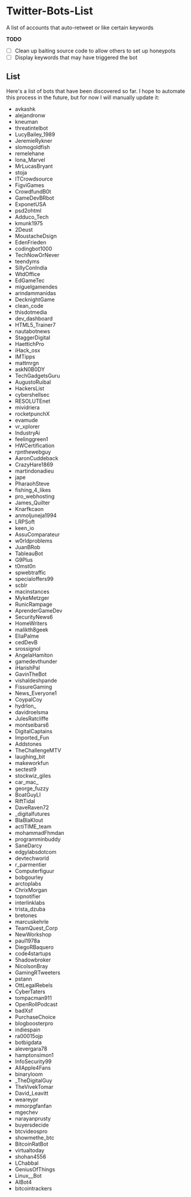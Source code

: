 # Twitter-Bots-List
A list of accounts that auto-retweet or like certain keywords

**TODO**  
 - [ ] Clean up baiting source code to allow others to set up honeypots
 - [ ] Display keywords that may have triggered the bot

## List
Here's a list of bots that have been discovered so far. I hope to automate this process in the future, but for now I will manually update it:
- avkashk
- alejandronw
- kneuman
- threatintelbot
- LucyBailey_1989
- JeremieRykner
- slomogoldfish
- remelehane
- Iona_Marvel
- MrLucasBryant
- stoja
- ITCrowdsource
- FigviGames
- CrowdfundB0t
- GameDevBRbot
- ExponetUSA
- psd2ohtml
- Adduco_Tech
- kmunk1975
- 2Deust
- MoustacheDsign
- EdenFrieden
- codingbot1000
- TechNowOrNever
- teendyms
- SillyConIndia
- WtdOffice
- EdGameTec
- miguelgamendes
- arindammanidas
- DecknightGame
- clean_code
- thisdotmedia
- dev_dashboard
- HTML5_Trainer7
- nautabotnews
- StaggerDigital
- HaettichPro
- iHack_osx
- IMTipps
- mattmrgn
- askN0B0DY
- TechGadgetsGuru
- AugustoRuibal
- HackersList
- cybershellsec
- RESOLUTEnet
- mividriera
- rocketpunchX
- evamude
- vr_xplorer
- IndustryAi
- feelinggreen1
- HWCertification
- rpnthewebguy
- AaronCuddeback
- CrazyHare1869
- martindonadieu
- jape
- PharaohSteve
- fishing_4_likes
- pro_webhosting
- James_Quilter
- Knarfkcaon
- anmoljuneja1994
- LRPSoft
- keen_io
- AssuComparateur
- w0rldproblems
- JuanBRob
- TableauBot
- G9Plus
- t0mst0n
- spwebtraffic
- specialoffers99
- scblr
- macinstances
- MykeMetzger
- RunicRampage
- AprenderGameDev
- SecurityNews6
- HomeWriters
- malikth8geek
- EliaPalme
- cedDevB
- srossignol
- AngelaHamiton
- gamedevthunder
- iHarishPal
- GavinTheBot
- vishaldeshpande
- FissureGaming
- News_Everyone1
- CoypalCoy
- hydrlon_
- davidroelsma
- JulesRatcliffe
- montseibars6
- DigitalCaptains
- Imported_Fun
- Addstones
- TheChallengeMTV
- laughing_bit
- makeworkfun
- sectest9
- stockwiz_giles
- car_mac_
- george_fuzzy
- BoatGuyLI
- RiftTidal
- DaveRaven72
- _digitalfutures
- BlaBlaKlout
- actiTIME_team
- mohammadFhmdan
- programminbuddy
- SaneDarcy
- edgylabsdotcom
- devtechworld
- r_parmentier
- Computerfiguur
- bobgourley
- arctoplabs
- ChrixMorgan
- topnotifier
- interlinklabs
- trista_dzuba
- bretones
- marcuskehrle
- TeamQuest_Corp
- NewWorkshop
- paul1978a
- DiegoRBaquero
- code4startups
- 5hadowbroker
- NicolsonBray
- GamingRTweeters
- pstann
- OttLegalRebels
- CyberTaters
- tompacman911
- OpenRollPodcast
- badXsf
- PurchaseChoice
- blogboosterpro
- indiespain
- ra00015ojp
- botbigdata
- alevergara78
- hamptonsimon1
- InfoSecurity99
- AllApple4Fans
- binaryloom
- _TheDigitalGuy
- TheVivekTomar
- David_Leavitt
- weareypr
- mmorpgfanfan
- mgechev
- narayanprusty
- buyersdecide
- btcvideospro
- showmethe_btc
- BitcoinRatBot
- virtualtoday
- shohan4556
- LChabbal
- GeniusOfThings
- Linux_\_Bot
- AIBot4
- bitcointrackers
